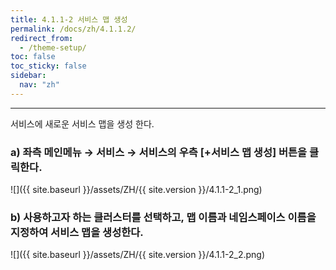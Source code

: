 ```yaml
---
title: 4.1.1-2 서비스 맵 생성
permalink: /docs/zh/4.1.1.2/
redirect_from:
  - /theme-setup/
toc: false
toc_sticky: false
sidebar:
  nav: "zh"
---
```


---
서비스에 새로운 서비스 맵을 생성 한다.

### a\) 좌측 메인메뉴 → 서비스 → 서비스의 우측 [+서비스 맵 생성] 버튼을 클릭한다.
![]({{ site.baseurl }}/assets/ZH/{{ site.version }}/4.1.1-2_1.png)

### b\) 사용하고자 하는 클러스터를 선택하고, 맵 이름과 네임스페이스 이름을 지정하여 서비스 맵을 생성한다.
![]({{ site.baseurl }}/assets/ZH/{{ site.version }}/4.1.1-2_2.png)

